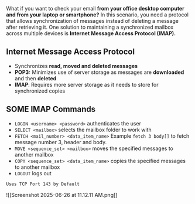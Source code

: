
What if you want to check your email **from your office desktop computer and from your laptop or smartphone?** In this scenario, you need a protocol that allows synchronization of messages instead of deleting a message after retrieving it. One solution to maintaining a synchronized mailbox across multiple devices is **Internet Message Access Protocol (IMAP).**


**Internet Message Access Protocol**
-------------
- Synchronizes **read, moved and deleted messages**
- **POP3:** Minimizes use of server storage as messages are **downloaded** and then **deleted**
- **IMAP**: Requires more server storage as it needs to store for synchronized copies


**SOME IMAP Commands**
-----------------------
- `LOGIN <username> <password>` authenticates the user
- `SELECT <mailbox>` selects the mailbox folder to work with
- `FETCH <mail_number> <data_item_name>` Example `fetch 3 body[]` to fetch message number 3, header and body.
- `MOVE <sequence_set> <mailbox>` moves the specified messages to another mailbox
- `COPY <sequence_set> <data_item_name>` copies the specified messages to another mailbox
- `LOGOUT` logs out


`Uses TCP Port 143 by Default`


![[Screenshot 2025-06-26 at 11.12.11 AM.png]]

